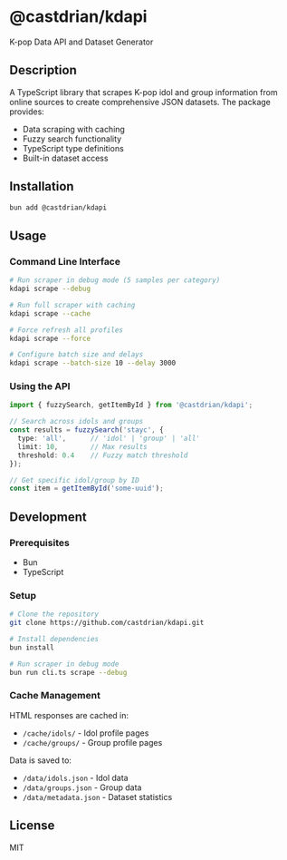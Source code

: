 # @castdrian/kdapi

K-pop Data API and Dataset Generator

## Description

A TypeScript library that scrapes K-pop idol and group information from online sources to create comprehensive JSON datasets. The package provides:

- Data scraping with caching
- Fuzzy search functionality
- TypeScript type definitions
- Built-in dataset access

## Installation

```bash
bun add @castdrian/kdapi
```

## Usage

### Command Line Interface

```bash
# Run scraper in debug mode (5 samples per category)
kdapi scrape --debug

# Run full scraper with caching
kdapi scrape --cache

# Force refresh all profiles
kdapi scrape --force

# Configure batch size and delays
kdapi scrape --batch-size 10 --delay 3000
```

### Using the API

```typescript
import { fuzzySearch, getItemById } from '@castdrian/kdapi';

// Search across idols and groups
const results = fuzzySearch('stayc', {
  type: 'all',      // 'idol' | 'group' | 'all'
  limit: 10,        // Max results
  threshold: 0.4    // Fuzzy match threshold
});

// Get specific idol/group by ID
const item = getItemById('some-uuid');
```

## Development

### Prerequisites

- Bun
- TypeScript

### Setup

```bash
# Clone the repository
git clone https://github.com/castdrian/kdapi.git

# Install dependencies
bun install

# Run scraper in debug mode
bun run cli.ts scrape --debug
```

### Cache Management

HTML responses are cached in:

- `/cache/idols/` - Idol profile pages
- `/cache/groups/` - Group profile pages

Data is saved to:

- `/data/idols.json` - Idol data
- `/data/groups.json` - Group data
- `/data/metadata.json` - Dataset statistics

## License

MIT
